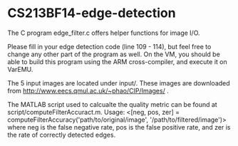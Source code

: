 CS213BF14-edge-detection
========================

The C program edge_filter.c offers helper functions for image I/O.

Please fill in your edge detection code (line 109 - 114), but feel free
to change any other part of the program as well. On the VM, you should be able to build this program using the ARM cross-compiler, and execute it on VarEMU. 

The 5 input images are located under input/. These images are downloaded from http://www.eecs.qmul.ac.uk/~phao/CIP/Images/ .

The MATLAB script used to calcualte the quality metric can be found at script/computeFilterAccuract.m. Usage:
  <[neg, pos, zer]  = computeFilterAccuracy('path/to/original/image', '/path/to/filtered/image')>
where neg is the false negative rate, pos is the false positive rate, and zer is the rate of correctly detected edges.

